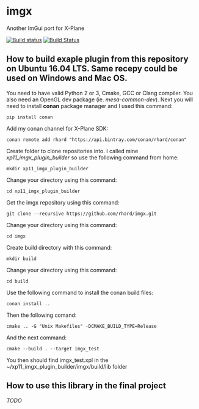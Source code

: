 # imgx

Another ImGui port for X-Plane

[![Build status](https://ci.appveyor.com/api/projects/status/5j47wbf9tibufse8?svg=true)](https://ci.appveyor.com/project/rhard/imgx)
[![Build Status](https://travis-ci.org/rhard/imgx.svg?branch=master)](https://travis-ci.org/rhard/imgx)

## How to build exaple plugin from this repository on Ubuntu 16.04 LTS. Same recepy could be used on Windows and Mac OS.

You need to have valid Python 2 or 3, Cmake, GCC or Clang compiler. You also need an OpenGL dev package (ie. *mesa-common-dev*).
Next you will need to install **conan** package manager and I used this command:

```pip install conan```

Add my conan channel for X-Plane SDK:

```conan remote add rhard "https://api.bintray.com/conan/rhard/conan"```

Create folder to clone repositories into. I called mine *xp11_imgx_plugin_builder* so use the following command from home:

```mkdir xp11_imgx_plugin_builder```

Change your directory using this command:

```cd xp11_imgx_plugin_builder```

Get the imgx repository using this command:

```git clone --recursive https://github.com/rhard/imgx.git```

Change your directory using this command:

```cd imgx```

Create build directory with this command:

```mkdir build```

Change your directory using this command:

```cd build```

Use the following command to install the conan build files:

```conan install ..```

Then the following comand:

```cmake .. -G "Unix Makefiles" -DCMAKE_BUILD_TYPE=Release```

And the next command:

```cmake --build . --target imgx_test```

You then should find imgx_test.xpl in the ~/xp11_imgx_plugin_builder/imgx/build/lib folder

## How to use this library in the final project

*TODO*




